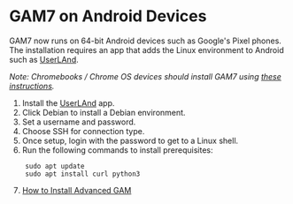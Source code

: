 # GAM7 on Android Devices
GAM7 now runs on 64-bit Android devices such as Google's Pixel phones. The installation requires an app that adds the Linux environment to Android such as [UserLAnd](https://play.google.com/store/apps/details?id=tech.ula&hl=en_US).

_Note: Chromebooks / Chrome OS devices should install GAM7 using [these instructions](GAM7-on-Chrome-OS-Devices)._

1. Install the [UserLAnd](https://play.google.com/store/apps/details?id=tech.ula&hl=en_US) app.
2. Click Debian to install a Debian environment.
3. Set a username and password.
4. Choose SSH for connection type.
5. Once setup, login with the password to get to a Linux shell.
6. Run the following commands to install prerequisites:
```
    sudo apt update
    sudo apt install curl python3
```
7. [How to Install Advanced GAM](How-to-Install-Advanced-GAM)
